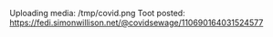 Uploading media: /tmp/covid.png
Toot posted: https://fedi.simonwillison.net/@covidsewage/110690164031524577
